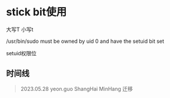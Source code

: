 # stick bit使用
大写T 小写t

/usr/bin/sudo must be owned by uid 0 and have the setuid bit set

setuid权限位

## 时间线
> 2023.05.28 yeon.guo ShangHai MinHang 迁移
